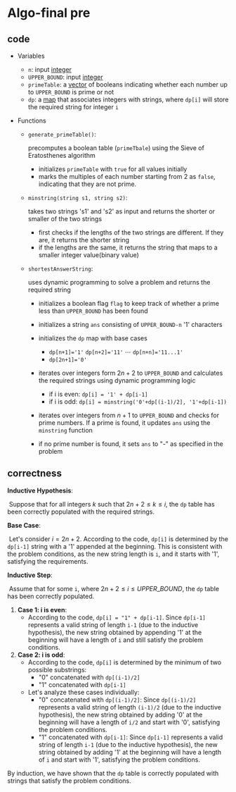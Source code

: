 # Algo-final pre

## code

- Variables 
  - `n`: input <u>integer</u>
  - `UPPER_BOUND`: input <u>integer</u>
  - `primeTable`: a <u>vector</u> of booleans indicating whether each number up to `UPPER_BOUND` is prime or not
  - `dp`: a <u>map</u> that associates integers with strings, where `dp[i]` will store the required string for integer `i`



- Functions 

  - `generate_primeTable()`: 

    precomputes a boolean table (`primeTbale`) using the Sieve of Eratosthenes algorithm

    - initializes `primeTable` with `true` for all values initially
    - marks the multiples of each number starting from 2 as `false`, indicating that they are not prime.

  - `minstring(string s1, string s2)`: 

    takes two strings 's1' and 's2' as input and returns the shorter or smaller of the two strings

    - first checks if the lengths of the two strings are different. If they are, it returns the shorter string
    - if the lengths are the same, it returns the string that maps to a smaller integer value(binary value)

  - `shortestAnswerString`:

    uses dynamic programming to solve a problem and returns the required string

    - initializes a boolean flag `flag` to keep track of whether a prime less than `UPPER_BOUND` has been found

    - initializes a string `ans` consisting of `UPPER_BOUND-n` '1' characters

    

    - initializes the `dp` map with base cases
      - `dp[n+1]='1'`  `dp[n+2]='11'` $\cdots$  `dp[n+n]='11...1'`
      - `dp[2n+1]='0'` 
    - iterates over integers form $2n + 2$ to `UPPER_BOUND` and calculates the required strings using dynamic programming logic
      - if i is even: `dp[i] = '1' + dp[i-1]`
      - if i is odd: `dp[i] = minstring('0'+dp[(i-1)/2], '1'+dp[i-1])`

    

    - iterates over integers from $n +1$ to `UPPER_BOUND` and checks for prime numbers. If a prime is found, it updates `ans` using the `minstring` function
    - if no prime number is found, it sets `ans` to "-" as specified in the problem



## correctness

**Inductive Hypothesis**: 

​	Suppose that for all integers $k$ such that $2n+2 \le k \le i$, the `dp` table has been correctly populated with the required strings.

**Base Case**: 

​	Let's consider $i = 2n+2$. According to the code, `dp[i]` is determined by the `dp[i-1]` string with a '1' appended at the beginning. This is consistent with the problem conditions, as the new string length is `i`, and it starts with '1', satisfying the requirements.

**Inductive Step**: 

​	Assume that for some `i`, where $2n+2 \le i \le UPPER\_ BOUND$, the `dp` table has been correctly populated.

1. **Case 1: i is even**:
   - According to the code, `dp[i] = "1" + dp[i-1]`. Since `dp[i-1]` represents a valid string of length `i-1` (due to the inductive hypothesis), the new string obtained by appending '1' at the beginning will have a length of `i` and still satisfy the problem conditions.
2. **Case 2: i is odd**:
   - According to the code, `dp[i]` is determined by the minimum of two possible substrings:
     - "0" concatenated with `dp[(i-1)/2]`
     - "1" concatenated with `dp[i-1]`
   - Let's analyze these cases individually:
     - "0" concatenated with `dp[(i-1)/2]`: Since `dp[(i-1)/2]` represents a valid string of length `(i-1)/2` (due to the inductive hypothesis), the new string obtained by adding '0' at the beginning will have a length of `i/2` and start with '0', satisfying the problem conditions.
     - "1" concatenated with `dp[i-1]`: Since `dp[i-1]` represents a valid string of length `i-1` (due to the inductive hypothesis), the new string obtained by adding '1' at the beginning will have a length of `i` and start with '1', satisfying the problem conditions.

By induction, we have shown that the `dp` table is correctly populated with strings that satisfy the problem conditions.
